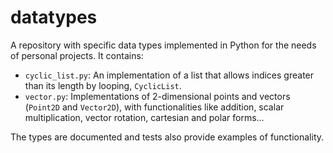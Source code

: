 # datatypes

A repository with specific data types implemented in Python for the needs of personal projects. It contains:

- `cyclic_list.py`: An implementation of a list that allows indices greater than its length by looping, `CyclicList`.
- `vector.py`: Implementations of 2-dimensional points and vectors (`Point2D` and `Vector2D`), with functionalities like addition, scalar multiplication, vector rotation, cartesian and polar forms...

The types are documented and tests also provide examples of functionality.